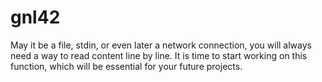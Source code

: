 # gnl42

May it be a file, stdin, or even later a network connection,
you will always need a way to read content line by line. 
It is time to start working on this function, 
which will be essential for your future projects.
